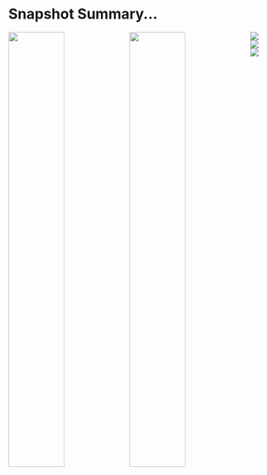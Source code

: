 # Snapshot Summary...

<img align="left" width="47%" src="https://github-readme-stats.vercel.app/api?username=Otlhomame&show_icons=true&theme=radical" />

<img align="left" width="47%" src="https://github-readme-stats.vercel.app/api/top-langs/?username=Otlhomame&layout=compact" />

<img align="left" src="https://img.shields.io/badge/javascript-%23323330.svg?style=for-the-badge&logo=javascript&logoColor=%23F7DF1E" />

<img align="left" src="https://img.shields.io/badge/python-3670A0?style=for-the-badge&logo=python&logoColor=ffdd54" />

<img align="left" src="https://img.shields.io/badge/rust-%23000000.svg?style=for-the-badge&logo=rust&logoColor=white" />

